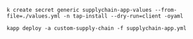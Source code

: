 `k create secret generic supplychain-app-values --from-file=./values.yml -n tap-install --dry-run=client -oyaml`

`kapp deploy -a custom-supply-chain -f supplychain-app.yml`
